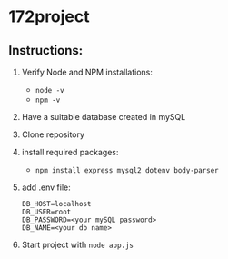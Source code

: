 # 172project

## Instructions:

1. Verify Node and NPM installations:
    - `node -v`
    - `npm -v`

3. Have a suitable database created in mySQL
4. Clone repository
5. install required packages:
   -  `npm install express mysql2 dotenv body-parser`

6. add .env file:
   ```
   DB_HOST=localhost
   DB_USER=root
   DB_PASSWORD=<your mySQL password>
   DB_NAME=<your db name>
   ```
7. Start project with `node app.js`
